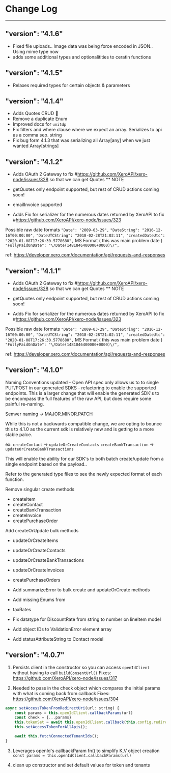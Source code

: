 # Change Log
---------
## "version": "4.1.6"
* Fixed file uploads.. Image data was being force encoded in JSON.. Using mime type now
* adds some additional types and optionalitities to ceratin functions

## "version": "4.1.5"

* Relaxes required types for certain objects & parameters

## "version": "4.1.4"

* Adds Quotes CRUD 🥳
* Remove a duplicate Enum
* Improved docs for `unitdp`
* Fix filters and where clause where we expect an array. Serializes to api as a comma sep. string
* Fix bug form 4.1.3 that was serializing all Array[any] when we just wanted Array[strings]

## "version": "4.1.2"

* Adds OAuth 2 Gateway to fix #https://github.com/XeroAPI/xero-node/issues/328 so that we can get Quotes
** NOTE
* getQuotes only endpoint supported, but rest of CRUD actions coming soon!
* emailInvoice supported

* Adds Fix for serializer for the numerous dates returned by XeroAPI to fix #https://github.com/XeroAPI/xero-node/issues/323

Possible raw date formats
`"Date": "2009-03-29",`
`"DateString": "2016-12-16T00:00:00",`
`"DateUTCString": "2018-02-28T21:02:11",`
`"createdDateUtc": "2020-01-08T17:26:30.5778680",`
MS Format ( this was main problem date )
`"FullyPaidOnDate": "\/Date(1481846400000+0000)\/",`

ref: https://developer.xero.com/documentation/api/requests-and-responses


## "version": "4.1.1"

* Adds OAuth 2 Gateway to fix #https://github.com/XeroAPI/xero-node/issues/328 so that we can get Quotes
** NOTE
* getQuotes only endpoint supported, but rest of CRUD actions coming soon!

* Adds Fix for serializer for the numerous dates returned by XeroAPI to fix #https://github.com/XeroAPI/xero-node/issues/323

Possible raw date formats
`"Date": "2009-03-29",`
`"DateString": "2016-12-16T00:00:00",`
`"DateUTCString": "2018-02-28T21:02:11",`
`"createdDateUtc": "2020-01-08T17:26:30.5778680",`
MS Format ( this was main problem date )
`"FullyPaidOnDate": "\/Date(1481846400000+0000)\/",`

ref: https://developer.xero.com/documentation/api/requests-and-responses


## "version": "4.1.0"

Naming Conventions updated - Open API spec only allows us to to single PUT/POST in our generated SDKS - refactoring to enable the supported endpoints. This is a larger change that will enable the generated SDK's to be encompass the full features of the raw API, but does require some painful re-naming.

Semver naming -> MAJOR.MINOR.PATCH

While this is not a backwards compatible change, we are opting to bounce this to 4.1.0 as the current sdk is relatively new and is getting to a more stable palce.

ex:
`createContact` -> `updateOrCreateContacts`
`createBankTransaction` -> `updateOrCreateBankTransactions`

This will enable the ability for our SDK's to both batch create/update from a single endpoint based on the payload..

Refer to the generated type files to see the newly expected format of each function.

Remove singular create methods
* createItem
* createContact
* createBankTransaction
* createInvoice
* createPurchaseOrder

Add createOrUpdate bulk methods
* updateOrCreateItems
* updateOrCreateContacts
* updateOrCreateBankTransactions
* updateOrCreateInvoices
* createPurchaseOrders

* Add summarizeError to bulk create and updateOrCreate methods

* Add missing Enums from
- taxRates

* Fix datatype for DiscountRate from string to number on lineItem model

* Add object IDs to ValidationError element array

* Add statusAttributeString to Contact model


## "version": "4.0.7"

1) Persists client in the constructor so you can access `openIdClient` without having to call `buildConsentUrl()`
Fixes: https://github.com/XeroAPI/xero-node/issues/317

2) Needed to pass in the check object which compares the initial params with what is coming back from callback
Fixes: https://github.com/XeroAPI/xero-node/issues/304
```javascript
async setAccessTokenFromRedirectUri(url: string) {
	const params = this.openIdClient.callbackParams(url)
	const check = {...params}
	this.tokenSet = await this.openIdClient.callback(this.config.redirectUris[0], params, check);
	this.setAccessTokenForAllApis();

	await this.fetchConnectedTenantIds();
}
```

3) Leverages openId's callbackParam fn() to simplify K,V object creation
`const params = this.openIdClient.callbackParams(url)`

4) clean up constructor and set default values for token and tenants